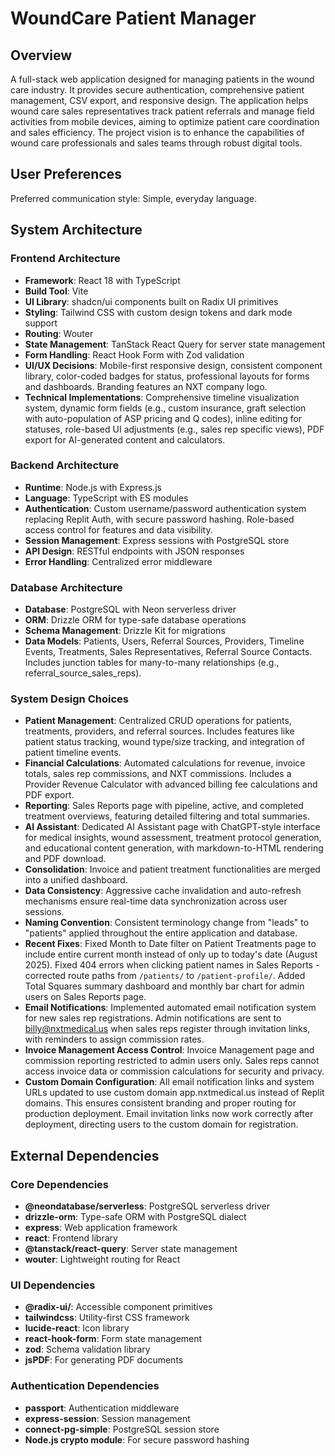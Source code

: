 # WoundCare Patient Manager

## Overview

A full-stack web application designed for managing patients in the wound care industry. It provides secure authentication, comprehensive patient management, CSV export, and responsive design. The application helps wound care sales representatives track patient referrals and manage field activities from mobile devices, aiming to optimize patient care coordination and sales efficiency. The project vision is to enhance the capabilities of wound care professionals and sales teams through robust digital tools.

## User Preferences

Preferred communication style: Simple, everyday language.

## System Architecture

### Frontend Architecture
- **Framework**: React 18 with TypeScript
- **Build Tool**: Vite
- **UI Library**: shadcn/ui components built on Radix UI primitives
- **Styling**: Tailwind CSS with custom design tokens and dark mode support
- **Routing**: Wouter
- **State Management**: TanStack React Query for server state management
- **Form Handling**: React Hook Form with Zod validation
- **UI/UX Decisions**: Mobile-first responsive design, consistent component library, color-coded badges for status, professional layouts for forms and dashboards. Branding features an NXT company logo.
- **Technical Implementations**: Comprehensive timeline visualization system, dynamic form fields (e.g., custom insurance, graft selection with auto-population of ASP pricing and Q codes), inline editing for statuses, role-based UI adjustments (e.g., sales rep specific views), PDF export for AI-generated content and calculators.

### Backend Architecture
- **Runtime**: Node.js with Express.js
- **Language**: TypeScript with ES modules
- **Authentication**: Custom username/password authentication system replacing Replit Auth, with secure password hashing. Role-based access control for features and data visibility.
- **Session Management**: Express sessions with PostgreSQL store
- **API Design**: RESTful endpoints with JSON responses
- **Error Handling**: Centralized error middleware

### Database Architecture
- **Database**: PostgreSQL with Neon serverless driver
- **ORM**: Drizzle ORM for type-safe database operations
- **Schema Management**: Drizzle Kit for migrations
- **Data Models**: Patients, Users, Referral Sources, Providers, Timeline Events, Treatments, Sales Representatives, Referral Source Contacts. Includes junction tables for many-to-many relationships (e.g., referral_source_sales_reps).

### System Design Choices
- **Patient Management**: Centralized CRUD operations for patients, treatments, providers, and referral sources. Includes features like patient status tracking, wound type/size tracking, and integration of patient timeline events.
- **Financial Calculations**: Automated calculations for revenue, invoice totals, sales rep commissions, and NXT commissions. Includes a Provider Revenue Calculator with advanced billing fee calculations and PDF export.
- **Reporting**: Sales Reports page with pipeline, active, and completed treatment overviews, featuring detailed filtering and total summaries.
- **AI Assistant**: Dedicated AI Assistant page with ChatGPT-style interface for medical insights, wound assessment, treatment protocol generation, and educational content generation, with markdown-to-HTML rendering and PDF download.
- **Consolidation**: Invoice and patient treatment functionalities are merged into a unified dashboard.
- **Data Consistency**: Aggressive cache invalidation and auto-refresh mechanisms ensure real-time data synchronization across user sessions.
- **Naming Convention**: Consistent terminology change from "leads" to "patients" applied throughout the entire application and database.
- **Recent Fixes**: Fixed Month to Date filter on Patient Treatments page to include entire current month instead of only up to today's date (August 2025). Fixed 404 errors when clicking patient names in Sales Reports - corrected route paths from `/patients/` to `/patient-profile/`. Added Total Squares summary dashboard and monthly bar chart for admin users on Sales Reports page.
- **Email Notifications**: Implemented automated email notification system for new sales rep registrations. Admin notifications are sent to billy@nxtmedical.us when sales reps register through invitation links, with reminders to assign commission rates.
- **Invoice Management Access Control**: Invoice Management page and commission reporting restricted to admin users only. Sales reps cannot access invoice data or commission calculations for security and privacy.
- **Custom Domain Configuration**: All email notification links and system URLs updated to use custom domain app.nxtmedical.us instead of Replit domains. This ensures consistent branding and proper routing for production deployment. Email invitation links now work correctly after deployment, directing users to the custom domain for registration.

## External Dependencies

### Core Dependencies
- **@neondatabase/serverless**: PostgreSQL serverless driver
- **drizzle-orm**: Type-safe ORM with PostgreSQL dialect
- **express**: Web application framework
- **react**: Frontend library
- **@tanstack/react-query**: Server state management
- **wouter**: Lightweight routing for React

### UI Dependencies
- **@radix-ui/**: Accessible component primitives
- **tailwindcss**: Utility-first CSS framework
- **lucide-react**: Icon library
- **react-hook-form**: Form state management
- **zod**: Schema validation library
- **jsPDF**: For generating PDF documents

### Authentication Dependencies
- **passport**: Authentication middleware
- **express-session**: Session management
- **connect-pg-simple**: PostgreSQL session store
- **Node.js crypto module**: For secure password hashing